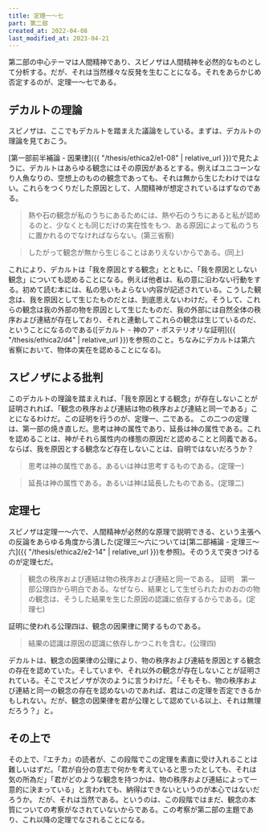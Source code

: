 ```yaml
---
title: 定理一～七
part: 第二部
created_at: 2022-04-08
last_modified_at: 2023-04-21
---
```


第二部の中心テーマは人間精神であり、スピノザは人間精神を必然的なものとして分析する。だが、それは当然様々な反発を生むことになる。それをあらかじめ否定するのが、定理一～七である。

## デカルトの理論

スピノザは、ここでもデカルトを踏まえた議論をしている。まずは、デカルトの理論を見ておこう。

[第一部前半補論 - 因果律]({{ "/thesis/ethica2/e1-08" | relative_url }})で見たように、デカルトはあらゆる観念にはその原因があるとする。例えばユニコーンなり人魚なりの、空想上のものの観念であっても、それは無から生じたわけではない。これらをつくりだした原因として、人間精神が想定されているはずなのである。

>熱や石の観念が私のうちにあるためには、熱や石のうちにあると私が認めるのと、少なくとも同じだけの実在性をもつ、ある原因によって私のうちに置かれるのでなければならない。(第三省察)

>したがって観念が無から生じることはありえないからである。(同上)

これにより、デカルトは「我を原因とする観念」とともに、「我を原因としない観念」についても認めることになる。例えば他者は、私の意に沿わない行動をする。初めて読む本には、私の思いもよらない内容が記述されている。こうした観念は、我を原因として生じたものだとは、到底思えないわけだ。そうして、これらの観念は我の外部の物を原因として生じたものだ、我の外部には自然全体の秩序および連結が存在しており、それと連動してこれらの観念は生じているのだ、ということになるのである([デカルト - 神のア・ポステリオリな証明]({{ "/thesis/ethica2/d4" | relative_url }})を参照のこと。ちなみにデカルトは第六省察において、物体の実在を認めることになる)。

## スピノザによる批判

このデカルトの理論を踏まえれば、「我を原因とする観念」が存在しないことが証明されれば、「観念の秩序および連結は物の秩序および連結と同一である」ことになるわけだ。この証明を行うのが、定理一、二である。
この二つの定理は、第一部の焼き直しだ。思考は神の属性であり、延長は神の属性である。これを認めることは、神がそれら属性内の様態の原因だと認めることと同義である。ならば、我を原因とする観念など存在しないことは、自明ではないだろうか？

>思考は神の属性である。あるいは神は思考するものである。(定理一)

>延長は神の属性である。あるいは神は延長したものである。(定理二)

## 定理七

スピノザは定理一～六で、人間精神が必然的な原理で説明できる、という主張への反論をあらゆる角度から潰した(定理三～六については[第二部補論 - 定理三～六]({{ "/thesis/ethica2/e2-14" | relative_url }})を参照)。そのうえで突きつけるのが定理七だ。

>観念の秩序および連結は物の秩序および連結と同一である。
>証明　第一部公理四から明白である。なぜなら、結果として生ぜられたおのおのの物の観念は、そうした結果を生じた原因の認識に依存するからである。(定理七)

証明に使われる公理四は、観念の因果律に関するものである。

>結果の認識は原因の認識に依存しかつこれを含む。(公理四)

デカルトは、観念の因果律の公理により、物の秩序および連結を原因とする観念の存在を認めていた。そしていまや、それ以外の観念が存在しないことが証明されている。そこでスピノザが次のように言うわけだ。「そもそも、物の秩序および連結と同一の観念の存在を認めないのであれば、君はこの定理を否定できるかもしれない。だが、観念の因果律を君が公理として認めている以上、それは無理だろう？」と。

## その上で

その上で、『エチカ』の読者が、この段階でこの定理を素直に受け入れることは難しいはずだ。「君が自分の意志で何かを考えていると思ったとしても、それは気の所為だ」「君がどのような観念を持つかは、物の秩序および連結によって一意的に決まっている」と言われても、納得はできないというのが本心ではないだろうか。
だが、それは当然である。というのは、この段階ではまだ、観念の本質についての考察がなされていないからである。この考察が第二部の主題であり、これ以降の定理でなされることになる。
